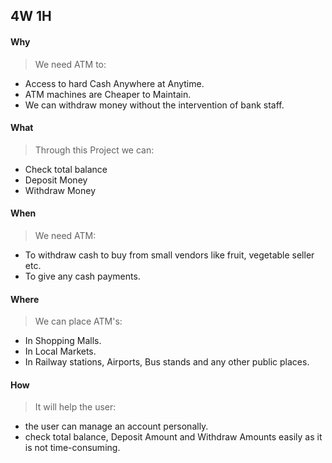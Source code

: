 ## 4W 1H
#### Why 
> We need ATM to:
-   Access to hard Cash Anywhere at Anytime.
-   ATM machines are Cheaper to Maintain.
-   We can withdraw money without the intervention of bank staff.

#### What
> Through this Project we can:
-   Check total balance
-   Deposit Money
-   Withdraw Money
#### When
> We need ATM:
-   To withdraw cash to buy from small vendors like fruit, vegetable seller etc.
-   To give any cash payments.
#### Where
> We can place ATM's:
-   In Shopping Malls.
-   In Local Markets.
-   In Railway stations, Airports, Bus stands and any other public places.
#### How
> It will help the user:
-   the user can manage an account personally.
-   check total balance, Deposit Amount and Withdraw Amounts easily as it is not time-consuming.
